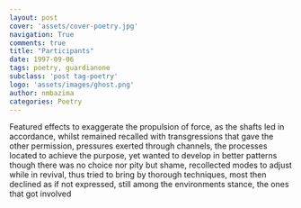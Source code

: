 ```yaml
---
layout: post
cover: 'assets/cover-poetry.jpg'
navigation: True
comments: true
title: "Participants"
date: 1997-09-06
tags: poetry, guardianone
subclass: 'post tag-poetry'
logo: 'assets/images/ghost.png'
author: nmbazima
categories: Poetry
---
```

Featured effects to exaggerate the propulsion of force, as the shafts led in accordance, whilst remained recalled with transgressions that gave the other permission, pressures exerted through channels, the processes located to achieve the purpose, yet wanted to develop in better patterns though there was no choice nor pity but shame, recollected modes to adjust while in revival, thus tried to bring by thorough techniques, most then declined as if not expressed, still among the environments stance, the ones that got involved
